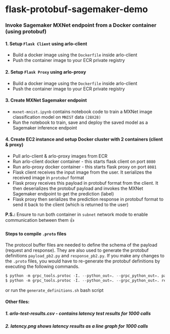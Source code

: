 # flask-protobuf-sagemaker-demo
### Invoke Sagemaker MXNet endpoint from a Docker container (using protobuf)



#### 1. Setup `Flask Client` using arlo-client 
- Build a docker image using the `Dockerfile` inside arlo-client
- Push the container image to your ECR private registry


#### 2. Setup `Flask Proxy` using arlo-proxy
- Build a docker image using the `Dockerfile` inside arlo-client
- Push the container image to your ECR private registry


#### 3. Create MXNet Sagemaker endpoint
- `mxnet-mnist.ipynb` contains notebook code to train a MXNet image classification model on `MNIST` data `(28X28)`
- Run the notebook to train, save and deploy the saved model as a Sagemaker inference endpoint


#### 4. Create EC2 instance and setup Docker cluster with 2 containers (client & proxy)
- Pull arlo-client & arlo-proxy images from ECR
- Run arlo-client docker container - this starts flask client on port `8080`
- Run arlo-proxy docker container - this starts flask proxy on port `8081`
- Flask client receives the input image from the user. It serializes the received image in `protobuf` format
- Flask proxy receives this payload in protobuf format from the client. It then deserializes 
the protobuf payload and invokes the MXNet Sagemaker endpoint to get the prediction (label)
- Flask proxy then serializes the prediction response in protobuf format to send it back to the 
client (which is returned to the user)

**P.S.:** Ensure to run both container in `subnet` network mode to enable communication between them :+1:


#### Steps to compile `.proto` files 
The protocol buffer files are needed to define the schema of the payload (request and response).
They are also used to generate the protobuf definitions `payload_pb2.py` and `response_pb2.py`.
If you make any changes to the `.proto` files, you would have to re-generate the protobuf definitions by
executing the following commands.

```python
$ python -m grpc_tools.protoc -I. --python_out=. --grpc_python_out=. payload.proto
$ python -m grpc_tools.protoc -I. --python_out=. --grpc_python_out=. response.proto
```
or run the `generate_definitions.sh` bash script 

#### Other files:
##### 1. arlo-test-results.csv - contains latency test results for 1000 calls
##### 2. latency.png shows latency results as a line graph for 1000 calls
